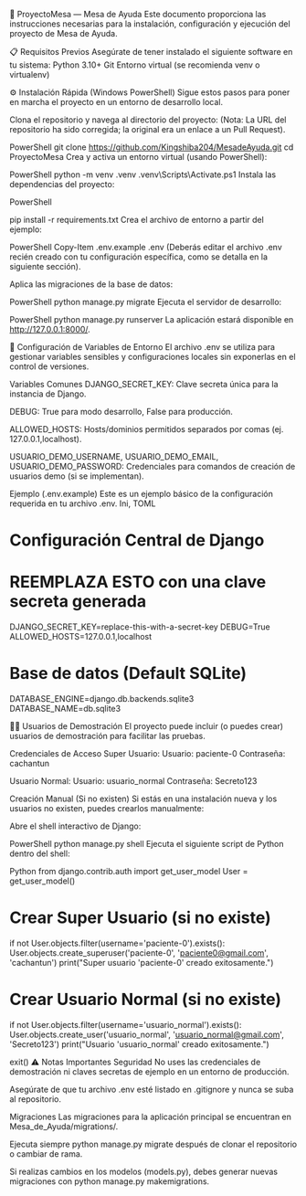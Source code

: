 🚀 ProyectoMesa — Mesa de Ayuda
Este documento proporciona las instrucciones necesarias para la instalación, configuración y ejecución del proyecto de Mesa de Ayuda.

📋 Requisitos Previos
Asegúrate de tener instalado el siguiente software en tu sistema:
Python 3.10+
Git
Entorno virtual (se recomienda venv o virtualenv)

⚙️ Instalación Rápida (Windows PowerShell)
Sigue estos pasos para poner en marcha el proyecto en un entorno de desarrollo local.

Clona el repositorio y navega al directorio del proyecto: (Nota: La URL del repositorio ha sido corregida; la original era un enlace a un Pull Request).

PowerShell
git clone https://github.com/Kingshiba204/MesadeAyuda.git
cd ProyectoMesa
Crea y activa un entorno virtual (usando PowerShell):

PowerShell
python -m venv .venv
.venv\Scripts\Activate.ps1
Instala las dependencias del proyecto:

PowerShell

pip install -r requirements.txt
Crea el archivo de entorno a partir del ejemplo:

PowerShell
Copy-Item .env.example .env
(Deberás editar el archivo .env recién creado con tu configuración específica, como se detalla en la siguiente sección).

Aplica las migraciones de la base de datos:

PowerShell
python manage.py migrate
Ejecuta el servidor de desarrollo:

PowerShell
python manage.py runserver
La aplicación estará disponible en http://127.0.0.1:8000/.

🔧 Configuración de Variables de Entorno
El archivo .env se utiliza para gestionar variables sensibles y configuraciones locales sin exponerlas en el control de versiones.

Variables Comunes
DJANGO_SECRET_KEY: Clave secreta única para la instancia de Django.

DEBUG: True para modo desarrollo, False para producción.

ALLOWED_HOSTS: Hosts/dominios permitidos separados por comas (ej. 127.0.0.1,localhost).

USUARIO_DEMO_USERNAME, USUARIO_DEMO_EMAIL, USUARIO_DEMO_PASSWORD: Credenciales para comandos de creación de usuarios demo (si se implementan).

Ejemplo (.env.example)
Este es un ejemplo básico de la configuración requerida en tu archivo .env.
Ini, TOML

# Configuración Central de Django
# REEMPLAZA ESTO con una clave secreta generada
DJANGO_SECRET_KEY=replace-this-with-a-secret-key
DEBUG=True
ALLOWED_HOSTS=127.0.0.1,localhost

# Base de datos (Default SQLite)
DATABASE_ENGINE=django.db.backends.sqlite3
DATABASE_NAME=db.sqlite3

👨‍💻 Usuarios de Demostración
El proyecto puede incluir (o puedes crear) usuarios de demostración para facilitar las pruebas.

Credenciales de Acceso
Super Usuario:
Usuario: paciente-0
Contraseña: cachantun

Usuario Normal:
Usuario: usuario_normal
Contraseña: Secreto123

Creación Manual (Si no existen)
Si estás en una instalación nueva y los usuarios no existen, puedes crearlos manualmente:

Abre el shell interactivo de Django:

PowerShell
python manage.py shell
Ejecuta el siguiente script de Python dentro del shell:

Python
from django.contrib.auth import get_user_model
User = get_user_model()

# Crear Super Usuario (si no existe)
if not User.objects.filter(username='paciente-0').exists():
    User.objects.create_superuser('paciente-0', 'paciente0@gmail.com', 'cachantun')
    print("Super usuario 'paciente-0' creado exitosamente.")

# Crear Usuario Normal (si no existe)
if not User.objects.filter(username='usuario_normal').exists():
    User.objects.create_user('usuario_normal', 'usuario_normal@gmail.com', 'Secreto123')
    print("Usuario 'usuario_normal' creado exitosamente.")

exit()
⚠️ Notas Importantes
Seguridad
No uses las credenciales de demostración ni claves secretas de ejemplo en un entorno de producción.

Asegúrate de que tu archivo .env esté listado en .gitignore y nunca se suba al repositorio.

Migraciones
Las migraciones para la aplicación principal se encuentran en Mesa_de_Ayuda/migrations/.

Ejecuta siempre python manage.py migrate después de clonar el repositorio o cambiar de rama.

Si realizas cambios en los modelos (models.py), debes generar nuevas migraciones con python manage.py makemigrations.
